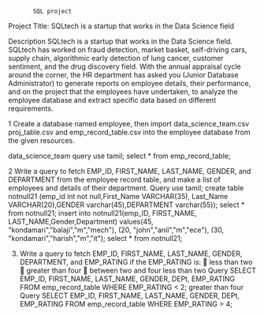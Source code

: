            SQL project
Project Title:
 SQLtech is a startup that works in the Data Science field

Description
 SQLtech is a startup that works in the Data Science field.
SQLtech has worked on fraud detection, market basket, self-driving cars,
supply chain, algorithmic early detection of lung cancer, customer
sentiment, and the drug discovery field. With the annual appraisal cycle
around the corner, the HR department has asked you (Junior Database
Administrator) to generate reports on employee details, their performance,
and on the project that the employees have undertaken, to analyze the
employee database and extract specific data based on different
requirements.

1 Create a database named employee, then import data_science_team.csv
proj_table.csv and emp_record_table.csv into the employee database from the given
resources.

 data_science_team
query
 use tamil;
 select * from emp_record_table;
 
 2 Write a query to fetch EMP_ID, FIRST_NAME, LAST_NAME, GENDER, and
DEPARTMENT from the employee record table, and make a list of employees and
details of their department.
 Query
 use tamil;
 create table notnull21
 (emp_id int not null,First_Name VARCHAR(35),
Last_Name VARCHAR(20),GENDER varchar(45),DEPARTMENT varchar(55));
select * from notnull21;
insert into notnull21(emp_ID, FIRST_NAME, LAST_NAME,Gender,Department)
values(45, "kondamari","balaji","m","mech"),
(20, "john","anil","m","ece"),
(30, "kondamari","harish","m","it");
select * from notnull21;

3. Write a query to fetch EMP_ID, FIRST_NAME, LAST_NAME, GENDER,
DEPARTMENT, and EMP_RATING if the EMP_RATING is:
 less than two
 greater than four
 between two and four
less than two
Query
 SELECT EMP_ID, FIRST_NAME, LAST_NAME, GENDER, DEPt, EMP_RATING
 FROM emp_record_table
 WHERE EMP_RATING < 2;
greater than four
Query
 SELECT EMP_ID, FIRST_NAME, LAST_NAME, GENDER, DEPt, EMP_RATING
FROM emp_record_table
WHERE EMP_RATING > 4;

